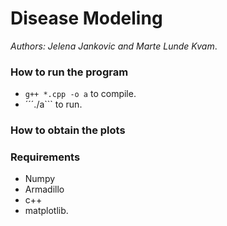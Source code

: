 # Disease Modeling    
*Authors: Jelena Jankovic and Marte Lunde Kvam*. 

### How to run the program
- ```g++ *.cpp -o a``` to compile.  
- ´´´./a``` to run.  

### How to obtain the plots


### Requirements
- Numpy  
- Armadillo 
- c++ 
- matplotlib. 
